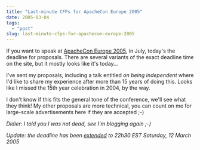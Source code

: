 ```yaml
---
title: "Last-minute CFPs for ApacheCon Europe 2005"
date: 2005-03-04
tags: 
  - "post"
slug: last-minute-cfps-for-apachecon-europe-2005
---
```


If you want to speak at [ApacheCon Europe 2005](http://apachecon.com/2005/EU/), in July, today's the deadline for proposals. There are several variants of the exact deadline time on the site, but it mostly looks like it's today...

I've sent my proposals, including a talk entitled _on being independent_ where I'd like to share my experience after more than 15 years of doing this. Looks like I missed the 15th year celebration in 2004, by the way.

I don't know if this fits the general tone of the conference, we'll see what they think! My other proposals are more technical, you can count on me for large-scale advertisements here if they are accepted ;-)

_Didier: I told you I was not dead, see I'm blogging again ;-)_

_Update: the deadline has been [extended](http://apachecon.com/2005/EU/) to 22h30 EST Saturday, 12 March 2005_
